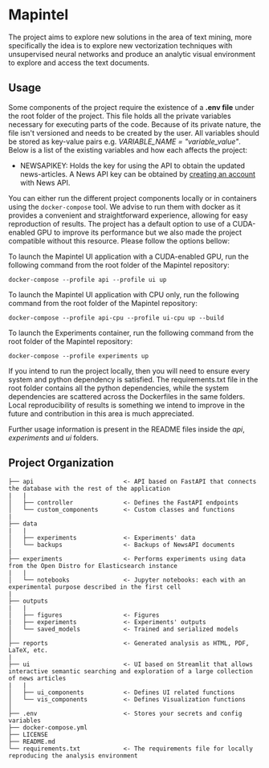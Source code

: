# Mapintel

The project aims to explore new solutions in the area of text mining, more specifically the idea is to explore new vectorization techniques with unsupervised neural networks and produce an analytic visual environment to explore and access the text documents.

## Usage

Some components of the project require the existence of a **.env file** under the root folder of the project. This file holds all the private variables necessary for executing parts of the code. Because of its private nature, the file isn't versioned and needs to be created by the user. All variables should be stored as key-value pairs e.g. *VARIABLE_NAME = "variable_value"*. Below is a list of the existing variables and how each affects the project:

- NEWSAPIKEY: Holds the key for using the API to obtain the updated news-articles. A News API key can be obtained by [creating an account](https://newsapi.org/register) with News API. 

You can either run the different project components locally or in containers using the `docker-compose` tool. We advise to run them with docker as it provides a convenient and straightforward experience, allowing for easy reproduction of results. The project has a default option to use of a CUDA-enabled GPU to improve its performance but we also made the project compatible without this resource. Please follow the options bellow:

To launch the Mapintel UI application with a CUDA-enabled GPU, run the following command from the root folder of the Mapintel repository:
```
docker-compose --profile api --profile ui up
```

To launch the Mapintel UI application with CPU only, run the following command from the root folder of the Mapintel repository:
```
docker-compose --profile api-cpu --profile ui-cpu up --build
```

To launch the Experiments container, run the following command from the root folder of the Mapintel repository:
```
docker-compose --profile experiments up
```

If you intend to run the project locally, then you will need to ensure every system and python dependency is satisfied. The requirements.txt file in the root folder contains all the python dependencies, while the system dependencies are scattered across the Dockerfiles in the same folders. Local reproducibility of results is something we intend to improve in the future and contribution in this area is much appreciated.

Further usage information is present in the README files inside the *api*, *experiments* and *ui* folders.

## Project Organization

    ├── api                         <- API based on FastAPI that connects the database with the rest of the application
    |   |
    │   ├── controller              <- Defines the FastAPI endpoints
    │   └── custom_components       <- Custom classes and functions
    |
    ├── data
    |   |
    │   ├── experiments             <- Experiments' data
    │   └── backups                 <- Backups of NewsAPI documents
    |
    ├── experiments                 <- Performs experiments using data from the Open Distro for Elasticsearch instance
    |   |
    │   └── notebooks               <- Jupyter notebooks: each with an experimental purpose described in the first cell
    |
    ├── outputs
    |   |
    │   ├── figures                 <- Figures
    |   ├── experiments             <- Experiments' outputs
    │   └── saved_models            <- Trained and serialized models
    │
    ├── reports                     <- Generated analysis as HTML, PDF, LaTeX, etc.
    |
    ├── ui                          <- UI based on Streamlit that allows interactive semantic searching and exploration of a large collection of news articles
    |   |
    │   ├── ui_components           <- Defines UI related functions
    │   └── vis_components          <- Defines Visualization functions
    │
    ├── .env                        <- Stores your secrets and config variables
    ├── docker-compose.yml
    ├── LICENSE
    ├── README.md
    └── requirements.txt            <- The requirements file for locally reproducing the analysis environment
